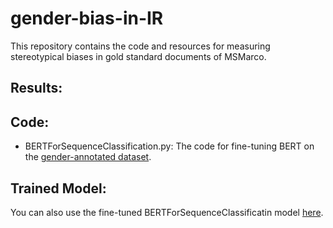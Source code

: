 # gender-bias-in-IR
This repository contains the code and resources for measuring stereotypical biases in gold standard documents of MSMarco.
## Results:
## Code:
- BERTForSequenceClassification.py: The code for fine-tuning BERT on the [gender-annotated dataset](https://github.com/navid-rekabsaz/GenderBias_IR/blob/master/resources/queries_gender_annotated.csv).
## Trained Model:
You can also use the fine-tuned BERTForSequenceClassificatin model [here](https://drive.google.com/file/d/1_YTRs4v5DVUGUffnRHS_3Yk4qteJKO6w/view?usp=sharing).

